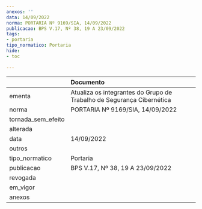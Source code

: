 ```yaml
---
anexos: ''
data: 14/09/2022
norma: PORTARIA Nº 9169/SIA, 14/09/2022
publicacao: BPS V.17, Nº 38, 19 A 23/09/2022
tags:
- portaria
tipo_normatico: Portaria
hide: 
- toc 
 
---
```


|                    | Documento                                                             |
|:-------------------|:----------------------------------------------------------------------|
| ementa             | Atualiza os integrantes do Grupo de Trabalho de Segurança Cibernética |
| norma              | PORTARIA Nº 9169/SIA, 14/09/2022                                      |
| tornada_sem_efeito |                                                                       |
| alterada           |                                                                       |
| data               | 14/09/2022                                                            |
| outros             |                                                                       |
| tipo_normatico     | Portaria                                                              |
| publicacao         | BPS V.17, Nº 38, 19 A 23/09/2022                                      |
| revogada           |                                                                       |
| em_vigor           |                                                                       |
| anexos             |                                                                       |